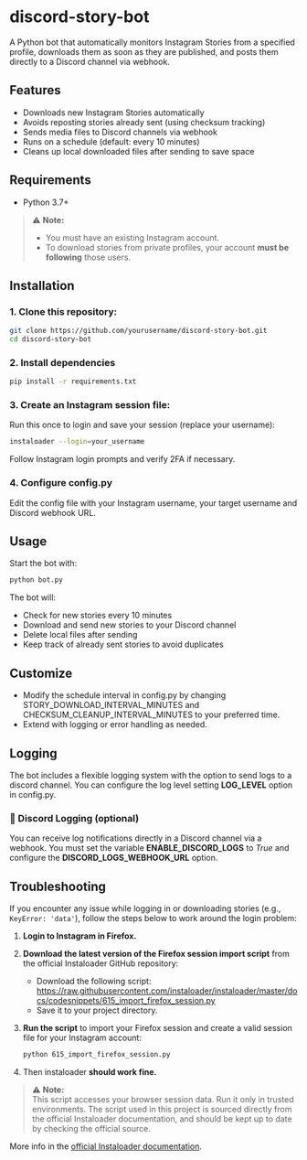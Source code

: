 # discord-story-bot

A Python bot that automatically monitors Instagram Stories from a specified profile, downloads them as soon as they are
published, and posts them directly to a Discord channel via webhook.

## Features

- Downloads new Instagram Stories automatically
- Avoids reposting stories already sent (using checksum tracking)
- Sends media files to Discord channels via webhook
- Runs on a schedule (default: every 10 minutes)
- Cleans up local downloaded files after sending to save space

## Requirements

- Python 3.7+

> ⚠️ **Note:**
> - You must have an existing Instagram account.
> - To download stories from private profiles, your account **must be following** those users.

## Installation

### 1. Clone this repository:

```bash
git clone https://github.com/yourusername/discord-story-bot.git
cd discord-story-bot
```

### 2. Install dependencies

```bash
pip install -r requirements.txt
```

### 3. Create an Instagram session file:

Run this once to login and save your session (replace your username):

```bash
instaloader --login=your_username
```

Follow Instagram login prompts and verify 2FA if necessary.

### 4. Configure config.py

Edit the config file with your Instagram username, your target username and Discord webhook URL.

## Usage

Start the bot with:

```bash
python bot.py
```

The bot will:

- Check for new stories every 10 minutes
- Download and send new stories to your Discord channel
- Delete local files after sending
- Keep track of already sent stories to avoid duplicates

## Customize

- Modify the schedule interval in config.py by changing STORY_DOWNLOAD_INTERVAL_MINUTES and
  CHECKSUM_CLEANUP_INTERVAL_MINUTES to your preferred time.
- Extend with logging or error handling as needed.

## Logging
The bot includes a flexible logging system with the option to send logs to a discord channel. You can configure the log level setting **LOG_LEVEL** option in config.py.

### 🔔 Discord Logging (optional)
You can receive log notifications directly in a Discord channel via a webhook. You must set the variable **ENABLE_DISCORD_LOGS** to _True_
and configure the **DISCORD_LOGS_WEBHOOK_URL** option.

## Troubleshooting

If you encounter any issue while logging in or downloading stories (e.g., `KeyError: 'data'`), follow the steps below to
work around the login problem:

1. **Login to Instagram in Firefox.**
2. **Download the latest version of the Firefox session import script** from the official Instaloader GitHub repository:

    - Download the following
      script: https://raw.githubusercontent.com/instaloader/instaloader/master/docs/codesnippets/615_import_firefox_session.py
    - Save it to your project directory.

3. **Run the script** to import your Firefox session and create a valid session file for your Instagram account:
   ```bash
   python 615_import_firefox_session.py
   ```
4. Then instaloader **should work fine.**

> ⚠️ **Note:**  
> This script accesses your browser session data. Run it only in trusted environments.
> The script used in this project is sourced directly from the official Instaloader documentation, and should be kept up to date by checking the official source.

More info in the [official Instaloader documentation](https://instaloader.github.io/troubleshooting.html).
